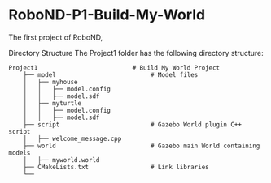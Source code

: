 # RoboND-P1-Build-My-World
The first project of RoboND,


Directory Structure
The Project1 folder has the following directory structure:
```text
Project1                          # Build My World Project 
    ├── model                          # Model files 
    │   ├── myhouse
    │   │   ├── model.config
    │   │   ├── model.sdf
    │   ├── myturtle
    │   │   ├── model.config
    │   │   ├── model.sdf
    ├── script                         # Gazebo World plugin C++ script      
    │   ├── welcome_message.cpp
    ├── world                          # Gazebo main World containing models 
    │   ├── myworld.world
    ├── CMakeLists.txt                 # Link libraries 
    └──                              
```
